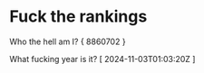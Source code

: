 # Fuck the rankings

Who the hell am I?
{ 8860702 }

What fucking year is it?
[ 2024-11-03T01:03:20Z ]

